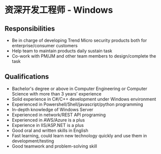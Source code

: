 # 资深开发工程师 - Windows


## Responsibilities

- Be in charge of developing Trend Micro security products both for enterprise/consumer customers
- Help team to maintain products daily sustain task
- Co-work with PM/JM and other team members to design/complete the task


## Qualifications

- Bachelor's degree or above in Computer Engineering or Computer Science with more than 3 years’ experience
- Solid experience in C#/C++ development under Windows environment
- Experienced in Powershell/Shell/javascript/python programming
- In-depth knowledge of Windows Server
- Experienced in network/REST API programing
- Experienced in AWS/Azure is a plus
- Experience in IIS/ASP.NET is a plus
- Good oral and written skills in English
- Fast learning, could learn new technology quickly and use them in development/testing
- Good teamwork and problem-solving skill